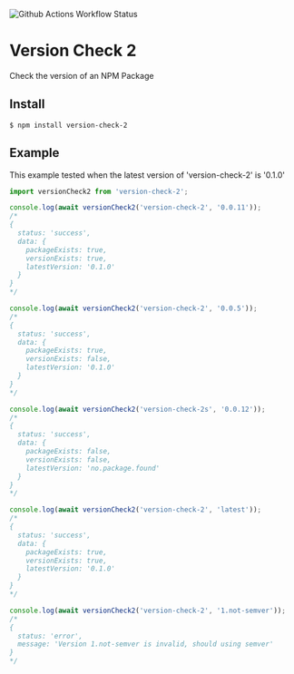 ![Github Actions Workflow Status](https://github.com/aditatsintask/version-check-2/actions/workflows/npm-publish.yml/badge.svg)

# Version Check 2

Check the version of an NPM Package

## Install

```
$ npm install version-check-2
```

## Example

This example tested when the latest version of 'version-check-2' is '0.1.0'

```js
import versionCheck2 from 'version-check-2';

console.log(await versionCheck2('version-check-2', '0.0.11'));
/* 
{
  status: 'success',
  data: {
    packageExists: true,
    versionExists: true,
    latestVersion: '0.1.0' 
  }
}
*/

console.log(await versionCheck2('version-check-2', '0.0.5'));
/* 
{
  status: 'success',
  data: {
    packageExists: true,
    versionExists: false,
    latestVersion: '0.1.0' 
  }
}
*/

console.log(await versionCheck2('version-check-2s', '0.0.12'));
/* 
{
  status: 'success',
  data: {
    packageExists: false,
    versionExists: false,
    latestVersion: 'no.package.found' 
  }
}
*/

console.log(await versionCheck2('version-check-2', 'latest'));
/* 
{
  status: 'success',
  data: {
    packageExists: true,
    versionExists: true,
    latestVersion: '0.1.0' 
  }
}
*/

console.log(await versionCheck2('version-check-2', '1.not-semver'));
/* 
{
  status: 'error',
  message: 'Version 1.not-semver is invalid, should using semver' 
}
*/
```
